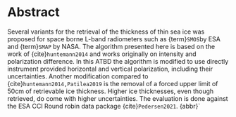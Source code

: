 # Abstract

Several variants for the retrieval of the thickness of thin sea ice was
proposed for space borne L-band radiometers such as {term}`SMOS`by ESA and {term}`SMAP` by NASA.
The algorithm presented here is based on the work of {cite}`huntemann2014` and works originally on intensity and polarization difference. In this ATBD the algorithm is modified to use directly instrument provided horizontal and vertical polarization, including their uncertainties. Another modification compared to {cite}`huntemann2014,Patilea2019` is the removal of a forced upper limit of 50cm of retrievable ice thickness. Higher ice thicknesses, even though retrieved, do come with higher uncertainties. The evaluation is done against the ESA CCI Round robin data package {cite}`Pedersen2021`.
{abbr}`
